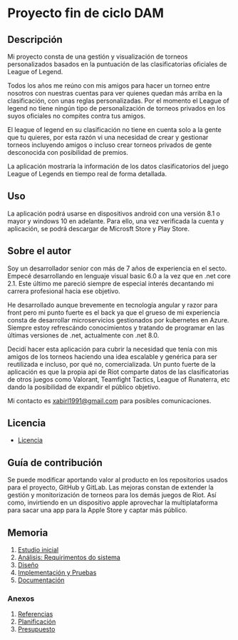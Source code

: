 # Proyecto fin de ciclo DAM

## Descripción

Mi proyecto consta de una gestión y visualización de torneos personalizados basados en la puntuación de las clasificatorias oficiales de League of Legend.

Todos los años me reúno con mis amigos para hacer un torneo entre nosotros con nuestras cuentas para ver quienes quedan más arriba en la clasificación, con unas reglas personalizadas. Por el momento el League of legend no tiene ningún tipo de personalización de torneos privados en los suyos oficiales no compites contra tus amigos.

El league of legend en su clasificación no tiene en cuenta solo a la gente que tu quieres, por esta razón vi una necesidad de crear y gestionar torneos incluyendo amigos o incluso crear torneos privados de gente desconocida con posibilidad de premios.

La aplicación mostraría la información de los datos clasificatorios del juego League of Legends en tiempo real de forma detallada.

## Uso

La aplicación podrá usarse en dispositivos android con una versión 8.1 o mayor y windows 10 en adelante. Para ello, una vez verificada la cuenta y aplicación, se podrá descargar de Microsft Store y Play Store.

## Sobre el autor

Soy un desarrollador senior con más de 7 años de experiencia en el secto. Empecé desarrollando en lenguaje visual basic 6.0 a la vez que en .net core 2.1. Este último me pareció siempre de especial interés decantando mi carrera profesional hacia ese objetivo.

He desarrollado aunque brevemente en tecnología angular y razor para front pero mi punto fuerte es el back ya que el grueso de mi experiencia consta de desarrollar microservicios gestionados por kubernetes en Azure. Siempre estoy refrescándo conocimientos y tratando de programar en las últimas versiones de .net, actualmente con .net 8.0.

Decidí hacer esta aplicación para cubrir la necesidad que tenía con mis amigos de los torneos haciendo una idea escalable y genérica para ser reutilizada e incluso, por qué no, comercializada. Un punto fuerte de la aplicación es que la propia api de Riot comparte datos de las clasificatorias de otros juegos como Valorant, Teamfight Tactics, League of Runaterra, etc dando la posibilidad de expandir el público objetivo.

Mi contacto es xabirl1991@gmail.com para posibles comunicaciones.


## Licencia

- [Licencia](/LICENSE.txt)

## Guía de contribución

Se puede modificar aportando valor al producto en los repositorios usados para el proyecto, GitHub y GitLab. Las mejoras constan de extender la gestión y monitorización de torneos para los demás juegos de Riot. Así como, invirtiendo en un dispositivo apple aprovechar la multiplataforma para sacar una app para la Apple Store y captar más público.

## Memoria

1. [Estudio inicial](doc/templates/1_estudio_inicial.md)
2. [Análisis: Requirimentos do sistema](doc/templates/2_analisis.md)
3. [Diseño](doc/templates/3_diseno.md)
4. [Implementación y Pruebas](doc/templates/4_implantacion.md)
5. [Documentación](doc/templates/5_manuales.md)

### Anexos

1. [Referencias](doc/templates/a1_referencias.md)
1. [Planificación](doc/templates/a2_planificacion.md)
1. [Presupuesto](doc/templates/a3_presupuesto.md)